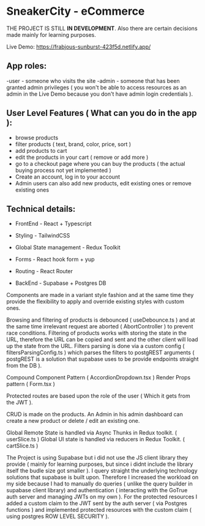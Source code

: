 # SneakerCity - eCommerce

THE PROJECT IS STILL **IN DEVELOPMENT**. Also there are certain decisions made mainly for learning purposes.

Live Demo: https://frabjous-sunburst-423f5d.netlify.app/

## App roles:

-user - someone who visits the site
-admin - someone that has been granted admin privileges ( you won't be able to access resources as an admin in the Live Demo because you don't have admin login credentials ).

## User Level Features ( What can you do in the app ):

- browse products
- filter products ( text, brand, color, price, sort )
- add products to cart
- edit the products in your cart ( remove or add more )
- go to a checkout page where you can buy the products ( the actual buying process not yet implemented )
- Create an account, log in to your account
- Admin users can also add new products, edit existing ones or remove existing ones

## Technical details:

- FrontEnd - React + Typescript
- Styling - TailwindCSS
- Global State management - Redux Toolkit
- Forms - React hook form + yup
- Routing - React Router

- BackEnd - Supabase + Postgres DB

Components are made in a variant style fashion and at the same time they provide the flexibility to apply and override existing styles with custom ones.

Browsing and filtering of products is debounced ( useDebounce.ts ) and at the same time irrelevant request are aborted ( AbortController ) to prevent race conditions.
Filtering of products works with storing the state in the URL, therefore the URL can be copied and sent and the other client will load up the state from the URL.
Filters parsing is done via a custom config ( filtersParsingConfig.ts ) which parses the filters to postgREST arguments ( postgREST is a solution that supabase uses to be provide endpoints straight from the DB ).

Compound Component Pattern ( AccordionDropdown.tsx )
Render Props pattern ( Form.tsx )

Protected routes are based upon the role of the user ( Which it gets from the JWT ).

CRUD is made on the products. An Admin in his admin dashboard can create a new product or delete / edit an existing one.

Global Remote State is handled via Async Thunks in Redux toolkit. ( userSlice.ts )
Global UI state is handled via reducers in Redux Toolkit. ( cartSlice.ts )

The Project is using Supabase but i did not use the JS client library they provide ( mainly for learning purposes, but since i didnt include the library itself the budle size got smaller ). I query straight the underlying technology solutions that supabase is built upon. Therefore I increased the workload on my side because I had to manually do queries ( unlike the query builder in supabase client library) and authentication ( interacting with the GoTrue auth server and managing JWTs on my own ). For the protected resources I added a custom claim to the JWT sent by the auth server ( via Postgres functions ) and implemented protected resources with the custom claim ( using postgres ROW LEVEL SECURITY ).
